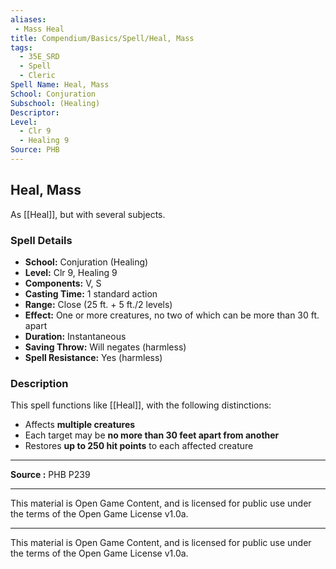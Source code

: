```yaml
---
aliases:
 - Mass Heal
title: Compendium/Basics/Spell/Heal, Mass
tags:  
  - 35E_SRD  
  - Spell  
  - Cleric  
Spell Name: Heal, Mass
School: Conjuration
Subschool: (Healing)
Descriptor: 
Level:  
  - Clr 9  
  - Healing 9  
Source: PHB
---
```


## Heal, Mass

As [[Heal]], but with several subjects.

### Spell Details

- **School:** Conjuration (Healing)  
- **Level:** Clr 9, Healing 9  
- **Components:** V, S  
- **Casting Time:** 1 standard action  
- **Range:** Close (25 ft. + 5 ft./2 levels)  
- **Effect:** One or more creatures, no two of which can be more than 30 ft. apart  
- **Duration:** Instantaneous  
- **Saving Throw:** Will negates (harmless)  
- **Spell Resistance:** Yes (harmless)  

### Description

This spell functions like [[Heal]], with the following distinctions:

- Affects **multiple creatures**  
- Each target may be **no more than 30 feet apart from another**
- Restores **up to 250 hit points** to each affected creature

---

**Source :** PHB P239

---

This material is Open Game Content, and is licensed for public use under  
the terms of the Open Game License v1.0a.

---

This material is Open Game Content, and is licensed for public use under the terms of the Open Game License v1.0a.
